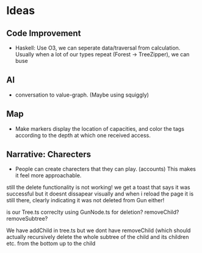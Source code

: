 # Ideas

## Code Improvement
- Haskell: Use O3, we can seperate data/traversal from calculation. Usually when a lot of our types repeat (Forest -> TreeZipper), we can buse 

## AI
- conversation to value-graph. (Maybe using squiggly)

## Map
- Make markers display the location of capacities, and color the tags according to the depth at which one received access.

## Narrative: Charecters
- People can create charecters that they can play. (accounts) This makes it feel more approachable.




still the delete functionality is not working! we get a toast that says it was successful but it doesnt dissapear visually and when i reload the page it is still there, clearly indicating it was not deleted from Gun either!

is our Tree.ts correclty using GunNode.ts for deletion? removeChild? removeSubtree?

We have addChild in tree.ts but we dont have removeChild (which should actually recursively delete the whole subtree of the child and its children etc. from the bottom up to the child